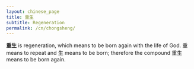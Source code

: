 ```yaml
---
layout: chinese_page
title: 重生
subtitle: Regeneration
permalink: /cn/chongsheng/
---
```


**重生** is regeneration, which means to be born again with the life of God. 重 means to repeat and 生 means to be born; therefore the compound 重生 means to be born again. 

